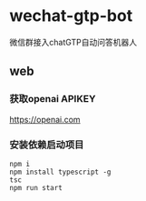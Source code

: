 # wechat-gtp-bot
微信群接入chatGTP自动问答机器人

## web
### 获取openai APIKEY
https://openai.com

### 安装依赖启动项目
```
npm i
npm install typescript -g
tsc
npm run start
```